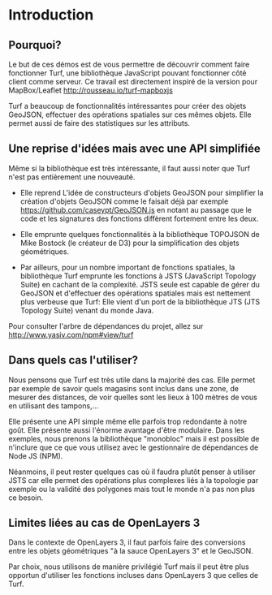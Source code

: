 # Introduction

## Pourquoi?

Le but de ces démos est de vous permettre de découvrir comment faire fonctionner Turf, une bibliothèque JavaScript pouvant fonctionner côté client comme serveur. Ce travail est directement inspiré de la version pour MapBox/Leaflet http://rousseau.io/turf-mapboxjs

Turf a beaucoup de fonctionnalités intéressantes pour créer des objets GeoJSON, effectuer des opérations spatiales sur ces mêmes objets. Elle permet aussi de faire des statistiques sur les attributs.

## Une reprise d'idées mais avec une API simplifiée

Même si la bibliothèque est très intéressante, il faut aussi noter que Turf n'est pas entièrement une nouveauté.

* Elle reprend L'idée de constructeurs d'objets GeoJSON pour simplifier la création d'objets GeoJSON comme le faisait déjà par exemple https://github.com/caseypt/GeoJSON.js en notant au passage que le code et les signatures des fonctions diffèrent fortement entre les deux.

* Elle emprunte quelques fonctionnalités à la bibliothèque TOPOJSON de Mike Bostock (le créateur de D3) pour la simplification des objets géométriques.

* Par ailleurs, pour un nombre important de fonctions spatiales, la bibliothèque Turf emprunte les fonctions à JSTS (JavaScript Topology Suite) en cachant de la complexité. JSTS seule est capable de gérer du GeoJSON et d'effectuer des opérations spatiales mais est nettement plus verbeuse que Turf: Elle vient d'un port de la bibliothèque JTS (JTS Topology Suite) venant du monde Java.

Pour consulter l'arbre de dépendances du projet, allez sur http://www.yasiv.com/npm#view/turf

## Dans quels cas l'utiliser?

Nous pensons que Turf est très utile dans la majorité des cas. Elle permet par exemple de savoir quels magasins sont inclus dans une zone, de mesurer des distances, de voir quelles sont les lieux à 100 mètres de vous en utilisant des tampons,...

Elle présente une API simple même elle parfois trop redondante à notre goût. Elle présente aussi l'énorme avantage d'être modulaire. Dans les exemples, nous prenons la bibliothèque "monobloc" mais il est possible de n'inclure que ce que vous utilisez avec le gestionnaire de dépendances de Node JS (NPM).

Néanmoins, il peut rester quelques cas où il faudra plutôt penser à utiliser JSTS car elle permet des opérations plus complexes liés à la topologie par exemple ou la validité des polygones mais tout le monde n'a pas non plus ce besoin.

## Limites liées au cas de OpenLayers 3

Dans le contexte de OpenLayers 3, il faut parfois faire des conversions entre les objets géométriques "à la sauce OpenLayers 3" et le GeoJSON.

Par choix, nous utilisons de manière privilégié Turf mais il peut être plus opportun d'utiliser les fonctions incluses dans OpenLayers 3 que celles de Turf.